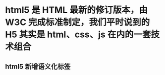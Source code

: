 # html5 是 HTML 最新的修订版本，由 W3C 完成标准制定，我们平时说到的 H5 其实是 html、css、js 在内的一套技术组合

## html5 新增语义化标签

### <header>

### <footer>
